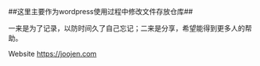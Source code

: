 ##这里主要作为wordpress使用过程中修改文件存放仓库##

一来是为了记录，以防时间久了自己忘记；二来是分享，希望能得到更多人的帮助。

Website https://joojen.com

